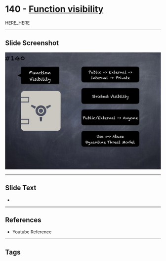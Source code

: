 # 140 - [Function visibility](Function%20visibility.md)

HERE_HERE

___
## Slide Screenshot
![0140.png](../../images/pitfalls_and_best_practices201/140.png)
___
## Slide Text
- 
___
## References
- Youtube Reference
___
## Tags